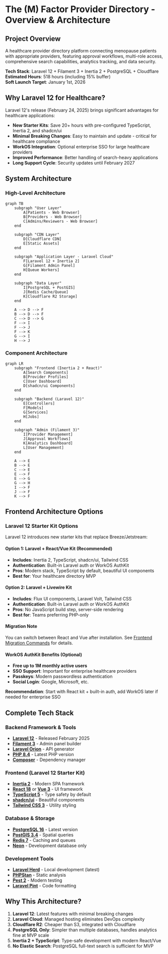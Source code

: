 # The (M) Factor Provider Directory - Overview & Architecture

## Project Overview

A healthcare provider directory platform connecting menopause patients with appropriate providers, featuring approval workflows, multi-role access, comprehensive search capabilities, analytics tracking, and data security.

**Tech Stack**: Laravel 12 + Filament 3 + Inertia 2 + PostgreSQL + Cloudflare  
**Estimated Hours**: 518 hours (including 15% buffer)  
**Soft Launch Target**: January 1st, 2026

## Why Laravel 12 for Healthcare?

Laravel 12's release (February 24, 2025) brings significant advantages for healthcare applications:
- **New Starter Kits**: Save 20+ hours with pre-configured TypeScript, Inertia 2, and shadcn/ui
- **Minimal Breaking Changes**: Easy to maintain and update - critical for healthcare compliance
- **WorkOS Integration**: Optional enterprise SSO for large healthcare providers
- **Improved Performance**: Better handling of search-heavy applications
- **Long Support Cycle**: Security updates until February 2027

## System Architecture

### High-Level Architecture

```mermaid
graph TB
    subgraph "User Layer"
        A[Patients - Web Browser]
        B[Providers - Web Browser]
        C[Admins/Reviewers - Web Browser]
    end
    
    subgraph "CDN Layer"
        D[Cloudflare CDN]
        E[Static Assets]
    end
    
    subgraph "Application Layer - Laravel Cloud"
        F[Laravel 12 + Inertia 2]
        G[Filament Admin Panel]
        H[Queue Workers]
    end
    
    subgraph "Data Layer"
        I[PostgreSQL + PostGIS]
        J[Redis Cache/Queue]
        K[Cloudflare R2 Storage]
    end
    
    A --> D --> F
    B --> D --> F
    C --> D --> G
    F --> I
    F --> J
    F --> K
    G --> I
    H --> J
```

### Component Architecture

```mermaid
graph LR
    subgraph "Frontend (Inertia 2 + React)"
        A[Search Components]
        B[Provider Profiles]
        C[User Dashboard]
        D[shadcn/ui Components]
    end
    
    subgraph "Backend (Laravel 12)"
        E[Controllers]
        F[Models]
        G[Services]
        H[Jobs]
    end
    
    subgraph "Admin (Filament 3)"
        I[Provider Management]
        J[Approval Workflows]
        K[Analytics Dashboard]
        L[User Management]
    end
    
    A --> E
    B --> E
    C --> E
    E --> F
    E --> G
    G --> H
    I --> F
    J --> F
    K --> F
```

## Frontend Architecture Options

### Laravel 12 Starter Kit Options

Laravel 12 introduces new starter kits that replace Breeze/Jetstream:

#### Option 1: Laravel + React/Vue Kit (Recommended)
- **Includes**: Inertia 2, TypeScript, shadcn/ui, Tailwind CSS
- **Authentication**: Built-in Laravel auth or WorkOS AuthKit
- **Pros**: Modern stack, TypeScript by default, beautiful UI components
- **Best for**: Your healthcare directory MVP

#### Option 2: Laravel + Livewire Kit
- **Includes**: Flux UI components, Laravel Volt, Tailwind CSS
- **Authentication**: Built-in Laravel auth or WorkOS AuthKit
- **Pros**: No JavaScript build step, server-side rendering
- **Best for**: Teams preferring PHP-only

#### Migration Note
You can switch between React and Vue after installation. See [Frontend Migration Commands](code-snippets.md#frontend-migration-commands) for details.

#### WorkOS AuthKit Benefits (Optional)
- **Free up to 1M monthly active users**
- **SSO Support**: Important for enterprise healthcare providers
- **Passkeys**: Modern passwordless authentication
- **Social Login**: Google, Microsoft, etc.

**Recommendation**: Start with React kit + built-in auth, add WorkOS later if needed for enterprise SSO

## Complete Tech Stack

### Backend Framework & Tools
- **[Laravel 12](https://laravel.com/)** - Released February 2025
- **[Filament 3](https://filamentphp.com/)** - Admin panel builder
- **[Laravel Orion](https://tailflow.github.io/laravel-orion-docs/)** - API generator
- **[PHP 8.4](https://www.php.net/)** - Latest PHP version
- **[Composer](https://getcomposer.org/)** - Dependency manager

### Frontend (Laravel 12 Starter Kit)
- **[Inertia 2](https://inertiajs.com/)** - Modern SPA framework
- **[React 18](https://react.dev/)** or **[Vue 3](https://vuejs.org/)** - UI framework
- **[TypeScript 5](https://www.typescriptlang.org/)** - Type safety by default
- **[shadcn/ui](https://ui.shadcn.com/)** - Beautiful components
- **[Tailwind CSS 3](https://tailwindcss.com/)** - Utility styling

### Database & Storage
- **[PostgreSQL 16](https://www.postgresql.org/)** - Latest version
- **[PostGIS 3.4](https://postgis.net/)** - Spatial queries
- **[Redis 7](https://redis.io/)** - Caching and queues
- **[Neon](https://neon.tech/)** - Development database only

### Development Tools
- **[Laravel Herd](https://herd.laravel.com/)** - Local development (latest)
- **[PHPStan](https://phpstan.org/)** - Static analysis
- **[Pest 2](https://pestphp.com/)** - Modern testing
- **[Laravel Pint](https://github.com/laravel/pint)** - Code formatting

## Why This Architecture?

1. **Laravel 12**: Latest features with minimal breaking changes
2. **Laravel Cloud**: Managed hosting eliminates DevOps complexity
3. **Cloudflare R2**: Cheaper than S3, integrated with Cloudflare
4. **PostgreSQL Only**: Simpler than multiple databases, handles analytics fine at MVP scale
5. **Inertia 2 + TypeScript**: Type-safe development with modern React/Vue
6. **No Elastic Search**: PostgreSQL full-text search is sufficient for MVP

